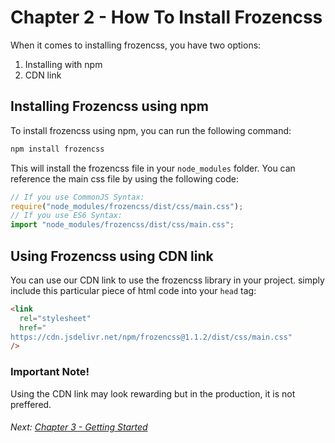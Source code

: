 # Chapter 2 - How To Install Frozencss

When it comes to installing frozencss, you have two options:

1. Installing with npm
2. CDN link

## Installing Frozencss using npm

To install frozencss using npm, you can run the following command:

```bash
npm install frozencss
```

This will install the frozencss file in your <code>node_modules</code> folder. You can reference the main css file by using the following code:

```javascript
// If you use CommonJS Syntax:
require("node_modules/frozencss/dist/css/main.css");
// If you use ES6 Syntax:
import "node_modules/frozencss/dist/css/main.css";
```

## Using Frozencss using CDN link

You can use our CDN link to use the frozencss library in your project. simply include this particular piece of html code into your <code>head</code> tag:

```html
<link
  rel="stylesheet"
  href="
https://cdn.jsdelivr.net/npm/frozencss@1.1.2/dist/css/main.css"
/>
```


### Important Note!
Using the CDN link may look rewarding but in the production, it is not preffered.

###### Next: [Chapter 3 - Getting Started](004-getting-started.md)
